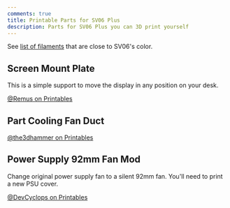 ```yaml
---
comments: true
title: Printable Parts for SV06 Plus
description: Parts for SV06 Plus you can 3D print yourself
---
```


See [list of filaments](/Parts/printable-parts/#sovol-colored-filament) that are close to SV06's color.

## Screen Mount Plate

This is a simple support to move the display in any position on your desk.

[@Remus on Printables](https://www.printables.com/model/449788-sovol-sv06-screen-support)

## Part Cooling Fan Duct

[@the3dhammer on Printables](https://www.printables.com/model/305352)

## Power Supply 92mm Fan Mod

Change original power supply fan to a silent 92mm fan. You'll need to print a new PSU cover.

[@DevCyclops on Printables](https://www.printables.com/model/463200-sovol-sv06-plus-power-supply-cover-92mm-fan)

